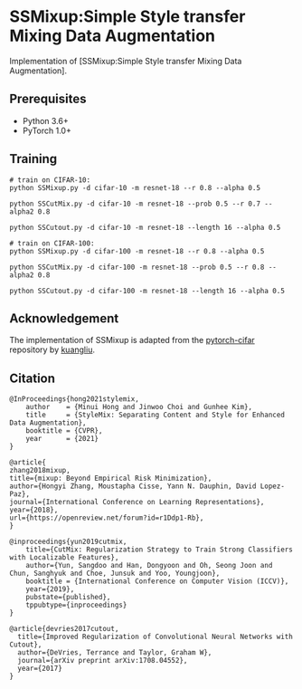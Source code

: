 # SSMixup:Simple Style transfer Mixing Data Augmentation

Implementation of [SSMixup:Simple Style transfer Mixing Data Augmentation].

## Prerequisites
- Python 3.6+
- PyTorch 1.0+

## Training
```
# train on CIFAR-10: 
python SSMixup.py -d cifar-10 -m resnet-18 --r 0.8 --alpha 0.5

python SSCutMix.py -d cifar-10 -m resnet-18 --prob 0.5 --r 0.7 --alpha2 0.8

python SSCutout.py -d cifar-10 -m resnet-18 --length 16 --alpha 0.5

# train on CIFAR-100: 
python SSMixup.py -d cifar-100 -m resnet-18 --r 0.8 --alpha 0.5

python SSCutMix.py -d cifar-100 -m resnet-18 --prob 0.5 --r 0.8 --alpha2 0.8

python SSCutout.py -d cifar-100 -m resnet-18 --length 16 --alpha 0.5
```
## Acknowledgement
The implementation of SSMixup is adapted from the [pytorch-cifar](https://github.com/kuangliu/pytorch-cifar) repository by [kuangliu](https://github.com/kuangliu).


## Citation
```
@InProceedings{hong2021stylemix,
    author    = {Minui Hong and Jinwoo Choi and Gunhee Kim},
    title     = {StyleMix: Separating Content and Style for Enhanced Data Augmentation},
    booktitle = {CVPR},
    year      = {2021}
}
```
```
@article{
zhang2018mixup,
title={mixup: Beyond Empirical Risk Minimization},
author={Hongyi Zhang, Moustapha Cisse, Yann N. Dauphin, David Lopez-Paz},
journal={International Conference on Learning Representations},
year={2018},
url={https://openreview.net/forum?id=r1Ddp1-Rb},
}
```
```
@inproceedings{yun2019cutmix,
    title={CutMix: Regularization Strategy to Train Strong Classifiers with Localizable Features},
    author={Yun, Sangdoo and Han, Dongyoon and Oh, Seong Joon and Chun, Sanghyuk and Choe, Junsuk and Yoo, Youngjoon},
    booktitle = {International Conference on Computer Vision (ICCV)},
    year={2019},
    pubstate={published},
    tppubtype={inproceedings}
}
```
```
@article{devries2017cutout,  
  title={Improved Regularization of Convolutional Neural Networks with Cutout},  
  author={DeVries, Terrance and Taylor, Graham W},  
  journal={arXiv preprint arXiv:1708.04552},  
  year={2017}  
}
```